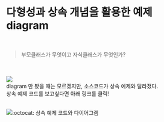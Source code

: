 # 다형성과 상속 개념을 활용한 예제 diagram
<br>

> 부모클래스가 무엇이고 자식클래스가 무엇인가? 

<br>
<br>

<img src="https://github.com/sieunnnn/Java/blob/main/src/multiCampus/objectOrientation/polymerphism/package.png?raw=true">

<br>
diagram 만 봤을 때는 모르겠지만, 소스코드가 상속 예제와 달라졌다.
<br>
상속 예제 코드를 보고싶다면 아래 링크를 클릭!
<br>
<br>


![:octocat: 상속 예제 코드와 다이어그램](https://github.com/sieunnnn/Java/tree/main/src/multiCampus/objectOrientation/encapsulation/inheritance)
